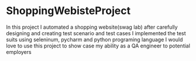 # ShoppingWebisteProject
In this project I automated a shopping website(swag lab) after carefully designing and creating test scenario and test cases
I implemented the test suits using seleninum, pycharm and python programing language 
I would love to use this project to show case my ability as a QA engineer to potential employers 
